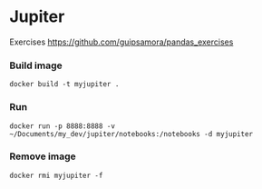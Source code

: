 # Jupiter

Exercises https://github.com/guipsamora/pandas_exercises

### Build image

```
docker build -t myjupiter .
```

### Run

```
docker run -p 8888:8888 -v ~/Documents/my_dev/jupiter/notebooks:/notebooks -d myjupiter
```

### Remove image

```
docker rmi myjupiter -f
```

